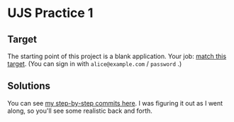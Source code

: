 # UJS Practice 1

## Target

The starting point of this project is a blank application. Your job: [match this target](https://ujs-practice-1.matchthetarget.com/users/sign_in). (You can sign in with `alice@example.com` / `password` .)

## Solutions

You can see [my step-by-step commits here](https://github.com/appdev-projects/ujs-practice-1/commits/rb-solution). I was figuring it out as I went along, so you'll see some realistic back and forth.
